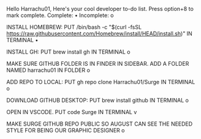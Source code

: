 Hello Harrachu01, Here's your cool developer to-do list. Press option+8 to mark complete. Complete: • Incomplete: o

INSTALL HOMEBREW: PUT /bin/bash -c "$(curl -fsSL https://raw.githubusercontent.com/Homebrew/install/HEAD/install.sh)" IN TERMINAL •

INSTALL GH: PUT brew install gh IN TERMINAL o

MAKE SURE GITHUB FOLDER IS IN FINDER IN SIDEBAR. ADD A FOLDER NAMED harrachu01 IN FOLDER o

ADD REPO TO LOCAL: PUT gh repo clone Harrachu01/Surge IN TERMINAL o

DOWNLOAD GITHUB DESKTOP: PUT brew install github IN TERMINAL o

OPEN IN VSCODE. PUT code Surge IN TERMINAL v

MAKE SURGE GITHUB REPO PUBLIC SO AUGUST CAN SEE THE NEEDED STYLE FOR BEING OUR GRAPHIC DESIGNER o

